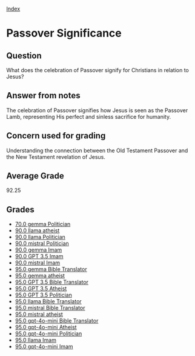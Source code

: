 
[Index](../index.md)
# Passover Significance
## Question
What does the celebration of Passover signify for Christians in relation to Jesus?

## Answer from notes
The celebration of Passover signifies how Jesus is seen as the Passover Lamb, representing His perfect and sinless sacrifice for humanity.

## Concern used for grading
Understanding the connection between the Old Testament Passover and the New Testament revelation of Jesus.

## Average Grade
92.25

## Grades
 * [70.0 gemma Politician](../answers/gemma_Politician/Passover_Significance.md)
 * [90.0 llama atheist](../answers/llama_atheist/Passover_Significance.md)
 * [90.0 llama Politician](../answers/llama_Politician/Passover_Significance.md)
 * [90.0 mistral Politician](../answers/mistral_Politician/Passover_Significance.md)
 * [90.0 gemma Imam](../answers/gemma_Imam/Passover_Significance.md)
 * [90.0 GPT 3.5 Imam](../answers/GPT_3.5_Imam/Passover_Significance.md)
 * [90.0 mistral Imam](../answers/mistral_Imam/Passover_Significance.md)
 * [95.0 gemma Bible Translator](../answers/gemma_Bible_Translator/Passover_Significance.md)
 * [95.0 gemma atheist](../answers/gemma_atheist/Passover_Significance.md)
 * [95.0 GPT 3.5 Bible Translator](../answers/GPT_3.5_Bible_Translator/Passover_Significance.md)
 * [95.0 GPT 3.5 Atheist](../answers/GPT_3.5_Atheist/Passover_Significance.md)
 * [95.0 GPT 3.5 Politician](../answers/GPT_3.5_Politician/Passover_Significance.md)
 * [95.0 llama Bible Translator](../answers/llama_Bible_Translator/Passover_Significance.md)
 * [95.0 mistral Bible Translator](../answers/mistral_Bible_Translator/Passover_Significance.md)
 * [95.0 mistral atheist](../answers/mistral_atheist/Passover_Significance.md)
 * [95.0 gpt-4o-mini Bible Translator](../answers/gpt-4o-mini_Bible_Translator/Passover_Significance.md)
 * [95.0 gpt-4o-mini Atheist](../answers/gpt-4o-mini_Atheist/Passover_Significance.md)
 * [95.0 gpt-4o-mini Politician](../answers/gpt-4o-mini_Politician/Passover_Significance.md)
 * [95.0 llama Imam](../answers/llama_Imam/Passover_Significance.md)
 * [95.0 gpt-4o-mini Imam](../answers/gpt-4o-mini_Imam/Passover_Significance.md)
